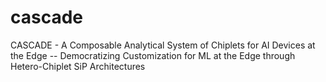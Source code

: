 # cascade
CASCADE - A Composable Analytical System of Chiplets for AI Devices at the Edge -- Democratizing Customization for ML at the Edge through Hetero-Chiplet SiP Architectures
